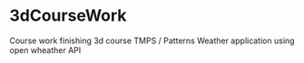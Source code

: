 # 3dCourseWork
Course work finishing 3d course TMPS / Patterns
Weather application using open wheather API
